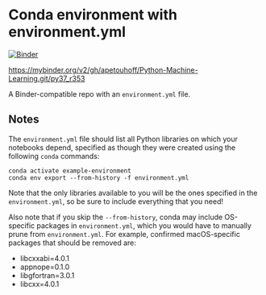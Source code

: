 # Conda environment with environment.yml

[![Binder](http://mybinder.org/badge_logo.svg)](https://mybinder.org/v2/gh/apetouhoff/Python-Machine-Learning.git/py37_r353)

https://mybinder.org/v2/gh/apetouhoff/Python-Machine-Learning.git/py37_r353

A Binder-compatible repo with an `environment.yml` file.

## Notes
The `environment.yml` file should list all Python libraries on which your notebooks
depend, specified as though they were created using the following `conda` commands:

```
conda activate example-environment
conda env export --from-history -f environment.yml
```

Note that the only libraries available to you will be the ones specified in
the `environment.yml`, so be sure to include everything that you need! 

Also note that if you skip the `--from-history`, conda may include OS-specific
packages in `environment.yml`, which you would have to manually prune from
`environment.yml`.  For example, confirmed macOS-specific packages that should
be removed are:

* libcxxabi=4.0.1
* appnope=0.1.0
* libgfortran=3.0.1
* libcxx=4.0.1
